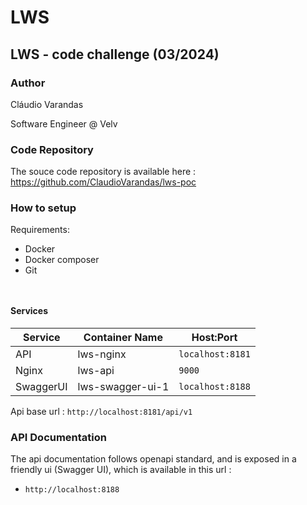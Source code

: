 # LWS
## LWS - code challenge (03/2024)

### Author

Cláudio Varandas

Software Engineer @ Velv

### Code Repository

The souce code repository is available here :
https://github.com/ClaudioVarandas/lws-poc

### How to setup 

Requirements:

- Docker
- Docker composer
- Git


```bash



```

#### Services

Service  | Container Name   | Host:Port
-------------------|------------------|-------------------------------------
 API               | lws-nginx        | `localhost:8181`
 Nginx             | lws-api          | `9000` 
 SwaggerUI         | lws-swagger-ui-1 | `localhost:8188`

Api base url : `http://localhost:8181/api/v1`



### API Documentation

The api documentation follows openapi standard, and is exposed in a friendly ui (Swagger UI), 
which is available in this url :

- `http://localhost:8188`
